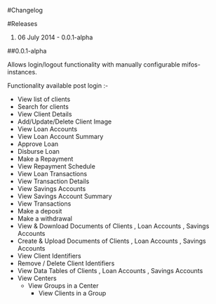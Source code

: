 #Changelog


#Releases


1. 06 July 2014 - 0.0.1-alpha

##0.0.1-alpha

Allows login/logout functionality with manually 
configurable mifos-instances. 

Functionality available post login :-

* View list of clients  
* Search for clients 
* View Client Details
* Add/Update/Delete Client Image
* View Loan Accounts 
* View Loan Account Summary
* Approve Loan 
* Disburse Loan 
* Make a Repayment 
* View Repayment Schedule 
* View Loan Transactions 
* View Transaction Details 
* View Savings Accounts 
* View Savings Account Summary 
* View Transactions 
* Make a deposit 
* Make a withdrawal 
* View & Download Documents of Clients , Loan Accounts , Savings Accounts 
* Create & Upload Documents of Clients , Loan Accounts , Savings Accounts 
* View Client Identifiers 
* Remove / Delete Client Identifiers
* View Data Tables of Clients , Loan Accounts , Savings Accounts 
* View Centers
	* View Groups in a Center
		* View Clients in a Group

